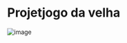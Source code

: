 # Projetjogo da velha
![image](https://user-images.githubusercontent.com/88171582/133948237-5912d0da-fc07-4602-8367-6eec52023572.png)

